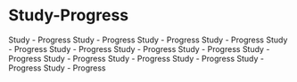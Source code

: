 # Study-Progress
Study - Progress
Study - Progress
Study - Progress
Study - Progress
Study - Progress
Study - Progress
Study - Progress
Study - Progress
Study - Progress
Study - Progress
Study - Progress
Study - Progress
Study - Progress
Study - Progress
